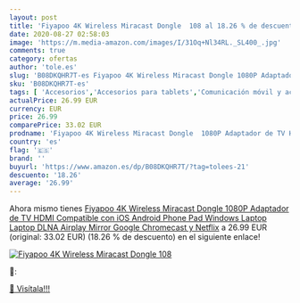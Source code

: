 ```yaml
---
layout: post
title: 'Fiyapoo 4K Wireless Miracast Dongle  108 al 18.26 % de descuento'
date: 2020-08-27 02:58:03
image: 'https://m.media-amazon.com/images/I/31Oq+Nl34RL._SL400_.jpg'
comments: true
category: ofertas
author: 'tole.es'
slug: 'B08DKQHR7T-es Fiyapoo 4K Wireless Miracast Dongle 1080P Adaptador de TV...'
sku: 'B08DKQHR7T-es'
tags: [ 'Accesorios','Accesorios para tablets','Comunicación móvil y accesorios','Electrónica','Informática','Móviles','Móviles y smartphones libres','Soportes para tablets','android', ]
actualPrice: 26.99 EUR
currency: EUR
price: 26.99
comparePrice: 33.02 EUR
prodname: 'Fiyapoo 4K Wireless Miracast Dongle  1080P Adaptador de TV HDMI Compatible con iOS  Android Phone Pad  Windows  Laptop  Laptop DLNA  Airplay Mirror  Google Chromecast y Netflix'
country: 'es'
flag: '🇪🇸'
brand: ''
buyurl: 'https://www.amazon.es/dp/B08DKQHR7T/?tag=tolees-21'
descuento: '18.26'
average: '26.99'
---
```


Ahora mismo tienes [Fiyapoo 4K Wireless Miracast Dongle  1080P Adaptador de TV HDMI Compatible con iOS  Android Phone Pad  Windows  Laptop  Laptop DLNA  Airplay Mirror  Google Chromecast y Netflix](https://www.amazon.es/dp/B08DKQHR7T/?tag=tolees-21) a 26.99 EUR (original: 33.02 EUR) (18.26 %  de descuento) en el siguiente enlace!

[![Fiyapoo 4K Wireless Miracast Dongle  108](https://m.media-amazon.com/images/I/31Oq+Nl34RL._SL400_.jpg)](https://www.amazon.es/dp/B08DKQHR7T/?tag=tolees-21)

🔎:


[🛒 Visítala!!!](https://www.amazon.es/dp/B08DKQHR7T/?tag=tolees-21)
